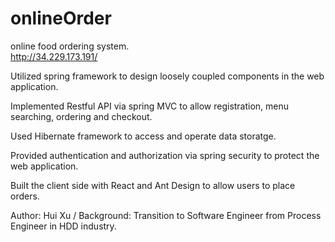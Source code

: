 # onlineOrder
online food ordering system.  
http://34.229.173.191/
  
Utilized spring framework to design loosely coupled components in the web application.

Implemented Restful API via spring MVC to allow registration, menu searching, ordering and checkout.

Used Hibernate framework to access and operate data storatge.

Provided authentication and authorization via spring security to protect the web application.

Built the client side with React and Ant Design to allow users to place orders.


Author: Hui Xu /
Background: Transition to Software Engineer from Process Engineer in HDD industry.
